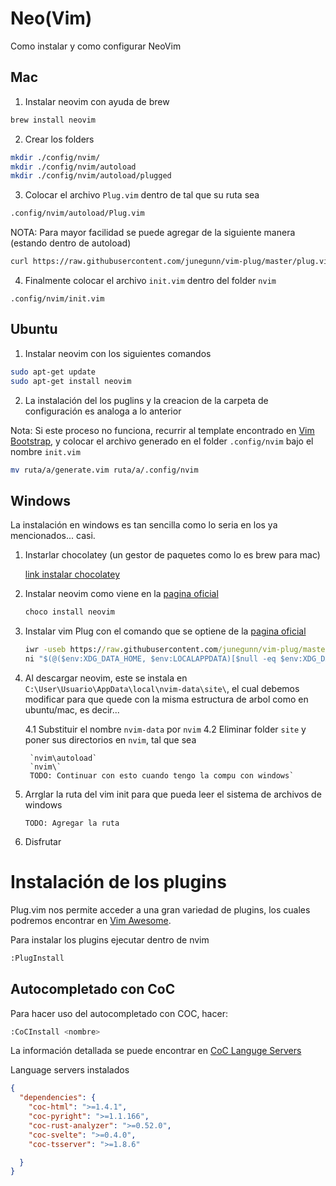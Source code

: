 # Neo(Vim)

Como instalar y como configurar NeoVim

## Mac

1. Instalar neovim con ayuda de brew

```bash
brew install neovim
```

2. Crear los folders

```bash
mkdir ./config/nvim/
mkdir ./config/nvim/autoload
mkdir ./config/nvim/autoload/plugged
```

3. Colocar el archivo `Plug.vim` dentro de tal que su ruta sea

```bash
.config/nvim/autoload/Plug.vim
```

NOTA: Para mayor facilidad se puede agregar de la siguiente manera (estando dentro de autoload)

```bash
curl https://raw.githubusercontent.com/junegunn/vim-plug/master/plug.vim -o Plug.vim
```

4. Finalmente colocar el archivo `init.vim` dentro del folder `nvim`

`.config/nvim/init.vim`


## Ubuntu

1. Instalar neovim con los siguientes comandos

```bash
sudo apt-get update
sudo apt-get install neovim
```

2. La instalación del los puglins y la creacion de la carpeta de configuración es analoga a lo anterior

Nota: Si este proceso no funciona, recurrir al template encontrado en [Vim Bootstrap](https://vim-bootstrap.com/), y colocar el archivo generado en el folder `.config/nvim` bajo el nombre `init.vim`

```bash
mv ruta/a/generate.vim ruta/a/.config/nvim
```

## Windows

La instalación en windows es tan sencilla como lo seria en los ya mencionados... casi.

1. Instarlar chocolatey (un gestor de paquetes como lo es brew para mac)

    [link instalar chocolatey](https://chocolatey.org/install)
    
2. Instalar neovim como viene en la [pagina oficial](https://community.chocolatey.org/packages/neovim/0.5.0) 

    ```bash
    choco install neovim
    ```
    
3. Instalar vim Plug con el comando que se optiene de la [pagina oficial](https://github.com/junegunn/vim-plug)

    ```cmd
    iwr -useb https://raw.githubusercontent.com/junegunn/vim-plug/master/plug.vim |`
    ni "$(@($env:XDG_DATA_HOME, $env:LOCALAPPDATA)[$null -eq $env:XDG_DATA_HOME])/nvim-data/site/autoload/plug.vim" -Force
    ```
    
4. Al descargar neovim, este se instala en `C:\User\Usuario\AppData\local\nvim-data\site\`, el cual debemos modificar para que quede con la misma estructura de arbol como en ubuntu/mac, es decir...

    4.1 Substituir el nombre `nvim-data` por `nvim`
    4.2 Eliminar folder `site` y poner sus directorios en `nvim`, tal que sea

        `nvim\autoload`
        `nvim\`
        TODO: Continuar con esto cuando tengo la compu con windows`

5. Arrglar la ruta del vim init para que pueda leer el sistema de archivos de windows 

    `TODO: Agregar la ruta`

6. Disfrutar


# Instalación de los plugins

Plug.vim nos permite acceder a una gran variedad de plugins, los cuales podremos encontrar en [Vim Awesome](https://vimawesome.com/).

Para instalar los plugins ejecutar dentro de nvim 

```bash
:PlugInstall
```
## Autocompletado con CoC

Para hacer uso del autocompletado con COC, hacer:

```bash
:CoCInstall <nombre>
```

La información detallada se puede encontrar en [CoC Languge Servers](https://github.com/neoclide/coc.nvim/wiki/Language-servers)


Language servers instalados

```json
{
  "dependencies": {
    "coc-html": ">=1.4.1",
    "coc-pyright": ">=1.1.166",
    "coc-rust-analyzer": ">=0.52.0",
    "coc-svelte": ">=0.4.0",
    "coc-tsserver": ">=1.8.6"

  }
}

```
